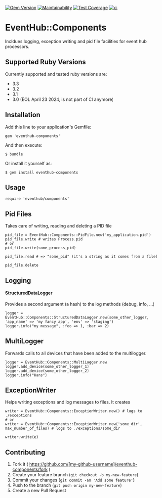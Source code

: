 [![Gem Version](https://badge.fury.io/rb/eventhub-components.svg)](https://badge.fury.io/rb/eventhub-components)
[![Maintainability](https://api.codeclimate.com/v1/badges/3f6c9e1a8d32388df0fa/maintainability)](https://codeclimate.com/github/thomis/eventhub-components/maintainability)
[![Test Coverage](https://api.codeclimate.com/v1/badges/3f6c9e1a8d32388df0fa/test_coverage)](https://codeclimate.com/github/thomis/eventhub-components/test_coverage)
[![ci](https://github.com/thomis/eventhub-components/actions/workflows/ci.yml/badge.svg)](https://github.com/thomis/eventhub-components/actions/workflows/ci.yml)

# EventHub::Components

Incldues logging, exception writing and pid file facilities for event hub processors.

## Supported Ruby Versions

Currently supported and tested ruby versions are:

- 3.3
- 3.2
- 3.1
- 3.0 (EOL April 23 2024, is not part of CI anymore)

## Installation

Add this line to your application's Gemfile:

    gem 'eventhub-components'

And then execute:

    $ bundle

Or install it yourself as:

    $ gem install eventhub-components

## Usage

    require 'eventhub/components'

## Pid Files

Takes care of writing, reading and deleting a PID file

    pid_file = EventHub::Components::PidFile.new('my_application.pid')
    pid_file.write # writes Process.pid
    # or
    pid_file.write(some_process_pid)

    pid_file.read # => "some_pid" (it's a string as it comes from a file)

    pid_file.delete


## Logging

#### StructuredDataLogger

Provides a second argument (a hash) to the log methods (debug, info, ...)

    logger = EventHub::Components::StructuredDataLogger.new(some_other_logger, 'app_name' => 'my fancy app', 'env' => 'staging')
    logger.info("my message", :foo => 1, :bar => 2)


## MultiLogger

Forwards calls to all devices that have been added to the multilogger.

    logger = EventHub::Components::MultiLogger.new
    logger.add_device(some_other_logger_1)
    logger.add_device(some_other_logger_2)
    logger.info("Hans")

## ExceptionWriter

Helps writing exceptions and log messages to files. It creates

    writer = EventHub::Components::ExceptionWriter.new() # logs to ./exceptions
    # or
    writer = EventHub::Components::ExceptionWriter.new('some_dir', max_number_of_files) # logs to ./exceptions/some_dir

    writer.write(e)


## Contributing

1. Fork it ( https://github.com/[my-github-username]/eventhub-components/fork )
2. Create your feature branch (`git checkout -b my-new-feature`)
3. Commit your changes (`git commit -am 'Add some feature'`)
4. Push to the branch (`git push origin my-new-feature`)
5. Create a new Pull Request
